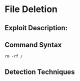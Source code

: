 # File Deletion

## **Exploit Description:**



## Command Syntax
```
rm -rf /
```

## Detection Techniques
```

```